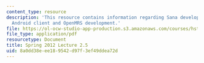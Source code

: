 ```yaml
---
content_type: resource
description: 'This resource contains information regarding Sana development workshop:
  Android client and OpenMRS development.'
file: https://ol-ocw-studio-app-production.s3.amazonaws.com/courses/hst-s14-health-information-systems-to-improve-quality-of-care-in-resource-poor-settings-spring-2012/8a0dd38eee189542d97f3ef49ddea72d_MITHST_S14S12_lec05e_1202.pdf
file_type: application/pdf
resourcetype: Document
title: Spring 2012 Lecture 2.5
uid: 8a0dd38e-ee18-9542-d97f-3ef49ddea72d
---
```

